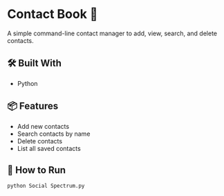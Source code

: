 # Contact Book 📇

A simple command-line contact manager to add, view, search, and delete contacts.

## 🛠 Built With
- Python

## 📦 Features
- Add new contacts
- Search contacts by name
- Delete contacts
- List all saved contacts

## 🚀 How to Run
```bash
python Social Spectrum.py
